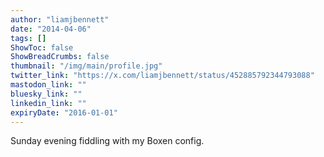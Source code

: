 ```yaml
---
author: "liamjbennett"
date: "2014-04-06"
tags: []
ShowToc: false
ShowBreadCrumbs: false
thumbnail: "/img/main/profile.jpg"
twitter_link: "https://x.com/liamjbennett/status/452885792344793088"
mastodon_link: ""
bluesky_link: ""
linkedin_link: ""
expiryDate: "2016-01-01"
---
```


Sunday evening fiddling with my Boxen config.

